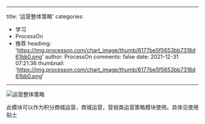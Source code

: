 
---
title: '运营整体策略'
categories: 
 - 学习
 - ProcessOn
 - 推荐
headimg: 'https://img.processon.com/chart_image/thumb/6177be5f5653bb7318d61bb0.png'
author: ProcessOn
comments: false
date: 2021-12-31 07:21:36
thumbnail: 'https://img.processon.com/chart_image/thumb/6177be5f5653bb7318d61bb0.png'
---

<div>   
<img class="thumb" alt="运营整体策略" src="https://img.processon.com/chart_image/thumb/6177be5f5653bb7318d61bb0.png" referrerpolicy="no-referrer">
<p>此模块可以作为积分商城运营，商城运营，营销类运营策略模块使用。具体见使用贴士</p>  
</div>
            
